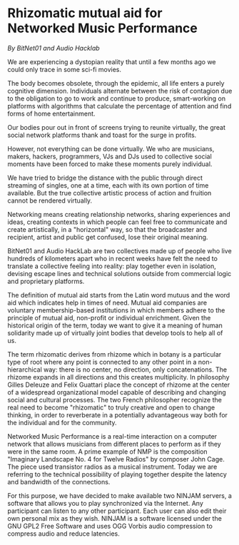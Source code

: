 # Rhizomatic mutual aid for Networked Music Performance
_By BitNet01 and Audio Hacklab_

We are experiencing a dystopian reality that until a few months ago we could only trace in some sci-fi movies.

The body becomes obsolete, through the epidemic, all life enters a purely cognitive dimension. Individuals alternate between the risk of contagion due to the obligation to go to work and continue to produce, smart-working on platforms with algorithms that calculate the percentage of attention and find forms of home entertainment.

Our bodies pour out in front of screens trying to reunite virtually, the great social network platforms thank and toast for the surge in profits.

However, not everything can be done virtually. We who are musicians, makers, hackers, programmers, VJs and DJs used to collective social moments have been forced to make these moments purely individual.

We have tried to bridge the distance with the public through direct streaming of singles, one at a time, each with its own portion of time available. But the true collective artistic process of action and fruition cannot be rendered virtually.

Networking means creating relationship networks, sharing experiences and ideas, creating contexts in which people can feel free to communicate and create artistically, in a "horizontal" way, so that the broadcaster and recipient, artist and public get confused, lose their original meaning.

BitNet01 and Audio HackLab are two collectives made up of people who live hundreds of kilometers apart who in recent weeks have felt the need to translate a collective feeling into reality: play together even in isolation, devising escape lines and technical solutions outside from commercial logic and proprietary platforms.

The definition of mutual aid starts from the Latin word mutuus and the word aid which indicates help in times of need. Mutual aid companies are voluntary membership-based institutions in which members adhere to the principle of mutual aid, non-profit or individual enrichment. Given the historical origin of the term, today we want to give it a meaning of human solidarity made up of virtually joint bodies that develop tools to help all of us.

The term rhizomatic derives from rhizome which in botany is a particular type of root where any point is connected to any other point in a non-hierarchical way: there is no center, no direction, only concatenations. The rhizome expands in all directions and this creates multiplicity. In philosophy Gilles Deleuze and Felix Guattari place the concept of rhizome at the center of a widespread organizational model capable of describing and changing social and cultural processes.
The two French philosopher recognize the real need to become "rhizomatic" to truly creative and open to change thinking, in order to reverberate in a potentially advantageous way both for the individual and for the community.

Networked Music Performance is a real-time interaction on a computer network that allows musicians from different places to perform as if they were in the same room. A prime example of NMP is the composition "Imaginary Landscape No. 4 for Twelve Radios" by composer John Cage. The piece used transistor radios as a musical instrument. Today we are referring to the technical possibility of playing together despite the latency and bandwidth of the connections.

For this purpose, we have decided to make available two NINJAM servers, a software that allows you to play synchronized via the Internet. Any participant can listen to any other participant. Each user can also edit their own personal mix as they wish. NINJAM is a software licensed under the GNU GPL2 Free Software and uses OGG Vorbis audio compression to compress audio and reduce latencies.
